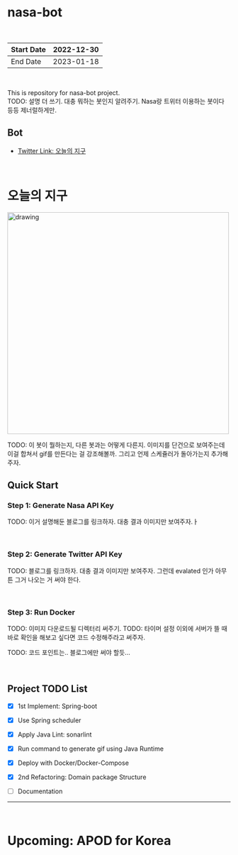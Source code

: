 # nasa-bot

<br> 

| Start Date      | 2022-12-30                                          |
|-----------------|-----------------------------------------------------|
| End Date        | 2023-01-18                                          |
 
 <br> 
 
 This is repository for nasa-bot project.   
 TODO: 설명 더 쓰기. 대충 뭐하는 봇인지 알려주기. Nasa랑 트위터 이용하는 봇이다 등등 제너럴하게만. 
 
 
 ## Bot 
 - [Twitter Link: 오늘의 지구](https://twitter.com/the_earth_today)
 
 <br>
 
 # 오늘의 지구 
 
 
 <img src="https://user-images.githubusercontent.com/35620531/212942085-af5de90b-8004-444d-a1c4-dc4cfe5f08cf.gif" alt="drawing" width="500"/>
 
 TODO: 이 봇이 뭘하는지, 다른 봇과는 어떻게 다른지. 이미지를 단건으로 보여주는데 이걸 합쳐서 gif를 만든다는 걸 강조해볼까. 그리고 언제 스케쥴러가 돌아가는지 추가해주자. 
 
 
 ## Quick Start 
 
 ### Step 1: Generate Nasa API Key 
 TODO: 이거 설명해둔 블로그를 링크하자. 대충 결과 이미지만 보여주자.ㅏ 
 
 
 <br> 
 
 ### Step 2: Generate Twitter API Key 
 TODO: 블로그를 링크하자. 대충 결과 이미지만 보여주자. 그런데 evalated 인가 아무튼 그거 나오는 거 써야 한다. 
 
 <br> 
 
 ### Step 3: Run Docker 
 TODO: 이미지 다운로드될 디렉터리 써주기. 
 TODO: 타이머 설정 이외에 서버가 뜰 때 바로 확인을 해보고 싶다면 코드 수정해주라고 써주자.
 
 
 
TODO: 코드 포인트는.. 블로그에만 써야 할듯...
 
 <br> 
 
 ## Project TODO List 
- [x] 1st Implement: Spring-boot
- [x] Use Spring scheduler 
- [x] Apply Java Lint: sonarlint 
- [x] Run command to generate gif using Java Runtime
- [x] Deploy with Docker/Docker-Compose
- [x] 2nd Refactoring: Domain package Structure
- [ ] Documentation


----

<br> 

# Upcoming: APOD for Korea 

 
